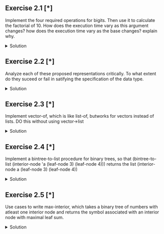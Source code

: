 ## Exercise 2.1 [*]

Implement the four required operations for bigits. Then use it to calculate the factorial of 10. How does the execution time vary as this argument changes? how does the execution time  vary as the base changes? explain why.
<details>
<summary>Solution</summary>

```
(define zero
  (lambda (n)
    (list)
  )
)

(define iszero?
  (lambda (n)
    
    (if (eqv? n (car (zero))) (display #t) (display #f)) 
)
)

(define find-mult
  (lambda (n m x)
    (cond
      ((> x n) (find-mult (* n m) m x))
      (else n)
      )
    )
  )

(define (convert-to-bigit b n)
  (let loop ((m n) (acc empty))
    (if (< m b)
        (cons m acc)
        (loop (floor (/ m b))
              (cons (remainder m b) acc)))))


(define (convert-from-bigit-helper lst n)
  (if (null? lst)
    0
    (+ (car lst) ( * n (convert-from-bigit-helper (cdr lst) n )))      
    )
  )

(define (convert-from-bigit lst n)
  (convert-from-bigit-helper (reverse lst) n)
  )

(define (pred lst n)
  (convert-to-bigit n (- (convert-from-bigit lst n) 1))
  )

(define (succ lst n)
  (convert-to-bigit n (+ (convert-from-bigit lst n) 1))
  )

(define (fact x n)
  (convert-to-bigit n (fact-helper x n)))

(define (fact-helper x n)
  (if (eqv? x 0)
      1
      (* x (fact-helper (- x 1) n)
         )
      )
  )
  
  I found no noticable differences in run time as base increased.
```
</details>



## Exercise 2.2 [*]

Analyze each of these proposed representations critically. To what extent do they suceed or fail in satifying the specification of the data type.
<details>
<summary>Solution</summary>

```
Unary representation: It succeeds in representing all nonnegative but is more limited in terms of the operations that can be done in it. Many mathamatic operations are not applicable without conversion to another form (i.e. exponentials, division).

Scheme number representation: It contains full access to operations one would want on all nonnegative integers. It cannot though handle operations that are centered on a base besides base 10 (i.e. bitshift, xor)

Bignum representation: Can represent all nonnegative integers and can handle a variety of bases. Many mathamatic operations are not applicable without conversion to another form (i.e. exponentials, non-bitshift division).
```
</details>

## Exercise 2.3 [*]

Implement vector-of, which is like list-of, butworks for vectors instead of lists. DO this without using vector->list
<details>
<summary>Solution</summary>

```
(define (vector-of pred val)
  (vector? val)
           (vector-iter val pred))

(define (vector-iter vector pred)
        (iter-helper vector 0 pred))


  (define (iter-helper v i pred)
            (cond ((= i (vector-length v)) #t)
                  ((not (pred (vector-ref v i))) #f)
                  (else (iter-helper v (+ i 1) pred))))
```
</details>

## Exercise 2.4 [*]

Implement a bintree-to-list procedure for binary trees, so that (bintree-to-list (interior-node 'a (leaf-node 3) (leaf-node 4))) returns the list
(interior-node
  a
  (leaf-node 3)
  (leaf-node 4))
  
<details>
<summary>Solution</summary>

```
(define-datatype bintree bintree?
  (leaf-node
   (datum number?))
  (interior-node
   (key symbol?)
   (left bintree?)
   (right bintree?)))

(define leaf-sum
  (lambda (tree)
    (cases bintree tree
      (leaf-node (datum) datum)
      (interior-node (key left right)
                     (+ (leaf-sum left) (leaf-sum right))))))

(define (bintree-to-list tree)
    (cases bintree tree
           (leaf-node (datum) (list 'leaf-node datum))
           (interior-node (key left right)
                          (list 'interior-node
                                key
                                (bintree-to-list left)
                                (bintree-to-list right)))))
```
</details>

## Exercise 2.5 [*]

Use cases to write max-interior, which takes a binary tree of numbers with atleast one interior node and returns the symbol associated with an interior node with maximal leaf sum.
<details>
<summary>Solution</summary>

```
(define (prune tree)
  (cases bintree tree
    (leaf-node (datum) '())
    (interior-node (key left right)
                   (let ((sum (leaf-sum tree)))
                         (append (list (list key sum))
                                 (prune left)
                                 (prune right))))))

(define (find-max leaf-nums)
    (find-max-helper leaf-nums (car leaf-nums)))

(define (find-max-helper lst max)
        (cond ((null? lst) max)
              ((> (cadar lst) (cadr max))
               (find-max-helper (cdr lst) (car lst)))
              (else (find-max-helper (cdr lst) max))))

(define (max-interior tree)
    (car (find-max (prune tree))))
```
</details>
